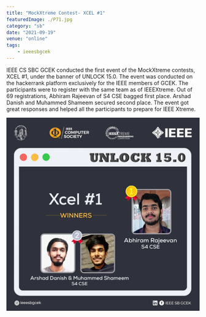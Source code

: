 ```yaml
---
title: "MockXtreme Contest- XCEL #1"
featuredImage: ./P71.jpg
category: "sb"
date: "2021-09-19"
venue: "online"
tags:
    - ieeesbgcek
---
```

IEEE CS SBC GCEK conducted the first event of the MockXtreme contests, XCEL #1, under the banner of UNLOCK 15.0. The event was conducted on the hackerrank platform exclusively for the IEEE members of GCEK. The participants were to register with the same team as of IEEEXtreme. Out of 69 registrations, Abhiram Rajeevan of S4 CSE bagged first place. Arshad Danish and Muhammed Shameem secured second place. The event got great responses and helped all the participants to prepare for IEEE Xtreme.

![MockXtreme Contest- XCEL #1](./P72.jpg)

        